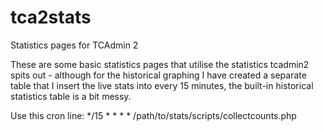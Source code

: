 tca2stats
=========

Statistics pages for TCAdmin 2

These are some basic statistics pages that utilise the statistics tcadmin2 spits out - although for the historical graphing I have created a separate table that I insert the live stats into every 15 minutes, the built-in historical statistics table is a bit messy. 

Use this cron line:
*/15 * * * * /path/to/stats/scripts/collectcounts.php
